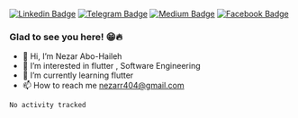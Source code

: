 
[![Linkedin Badge](https://img.shields.io/badge/-LinkedIn-0e76a8?style=flat-square&logo=Linkedin&logoColor=white)](https://linkedin.com/in/nezar-abo-haileh)
[![Telegram Badge](https://img.shields.io/badge/-Telegram-0088cc?style=flat-square&logo=Telegram&logoColor=white)](https://t.me/nezarab6)
[![Medium Badge](https://img.shields.io/badge/medium-%2312100E.svg?&style=for-square&logo=medium&logoColor=white)](https://gapur-kassym.medium.com/@nezarr404)
[![Facebook Badge](https://img.shields.io/badge/Facebook-1877F2?style=for-the-square&logo=facebook&logoColor=white)](https://facebook.com/nezarab6)

### Glad to see you here! 😁🔥
- 👋 Hi, I’m Nezar Abo-Haileh
- 👀 I’m interested in flutter , Software Engineering
- 🌱 I’m currently learning flutter
- 📫 How to reach me nezarr404@gmail.com


<!--START_SECTION:waka-->

```text
No activity tracked
```

<!--END_SECTION:waka-->
<!---
nezarab404/nezarab404 is a ✨ special ✨ repository because its `README.md` (this file) appears on your GitHub profile.
You can click the Preview link to take a look at your changes.
--->
